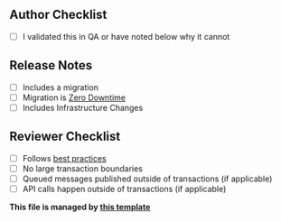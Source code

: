 ## Author Checklist

- [ ] I validated this in QA or have noted below why it cannot

## Release Notes

- [ ] Includes a migration
- [ ] Migration is [Zero Downtime](https://docs.gitlab.com/ee/development/database/avoiding_downtime_in_migrations.html)
- [ ] Includes Infrastructure Changes

## Reviewer Checklist

- [ ] Follows [best practices](https://github.com/Widewail/engineering-docs/wiki/BestPractices)
- [ ] No large transaction boundaries
- [ ] Queued messages published outside of transactions (if applicable)
- [ ] API calls happen outside of transactions (if applicable)

**This file is managed by [this template](https://github.com/Widewail/.github/edit/master/pull_request_template.md)**
